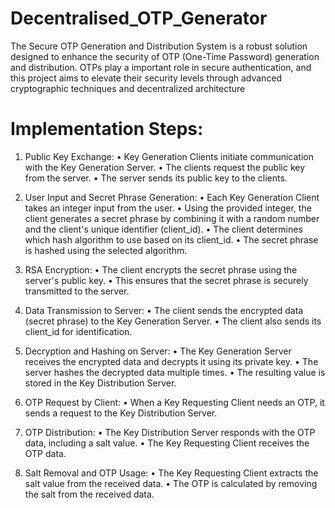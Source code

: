 # Decentralised_OTP_Generator
The Secure OTP Generation and Distribution System is a robust solution designed to enhance the
security of OTP (One-Time Password) generation and distribution. OTPs play a important role in secure
authentication, and this project aims to elevate their security levels through advanced cryptographic
techniques and decentralized architecture


#  Implementation Steps:

1. Public Key Exchange:
• Key Generation Clients initiate communication with the Key Generation Server.
• The clients request the public key from the server.
• The server sends its public key to the clients.

2. User Input and Secret Phrase Generation:
• Each Key Generation Client takes an integer input from the user.
• Using the provided integer, the client generates a secret phrase by combining it with a random
number and the client's unique identifier (client_id).
• The client determines which hash algorithm to use based on its client_id.
• The secret phrase is hashed using the selected algorithm.

3. RSA Encryption:
• The client encrypts the secret phrase using the server's public key.
• This ensures that the secret phrase is securely transmitted to the server.

4. Data Transmission to Server:
• The client sends the encrypted data (secret phrase) to the Key Generation Server.
• The client also sends its client_id for identification.

5. Decryption and Hashing on Server:
• The Key Generation Server receives the encrypted data and decrypts it using its private key.
• The server hashes the decrypted data multiple times.
• The resulting value is stored in the Key Distribution Server.

6. OTP Request by Client:
• When a Key Requesting Client needs an OTP, it sends a request to the Key Distribution Server.

7. OTP Distribution:
• The Key Distribution Server responds with the OTP data, including a salt value.
• The Key Requesting Client receives the OTP data.

8. Salt Removal and OTP Usage:
• The Key Requesting Client extracts the salt value from the received data.
• The OTP is calculated by removing the salt from the received data.

